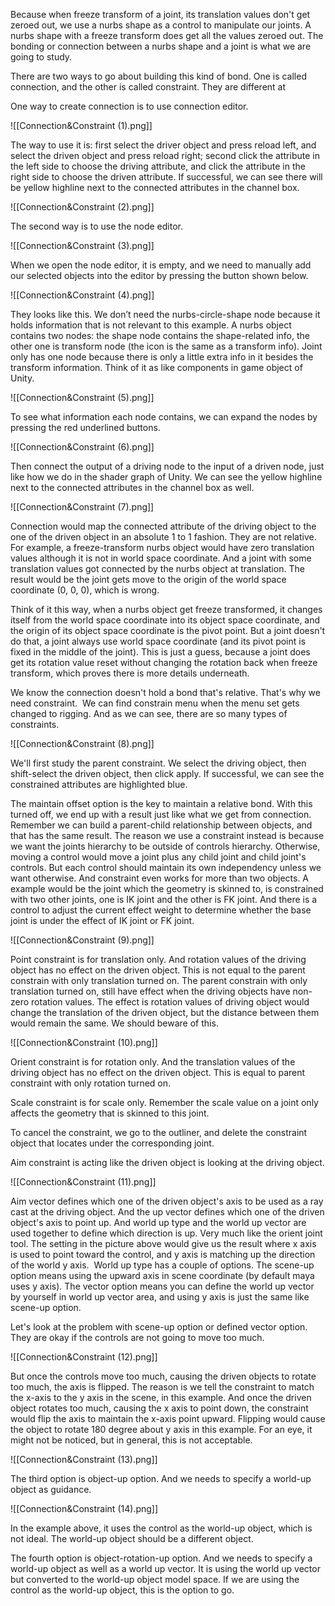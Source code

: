 Because when freeze transform of a joint, its translation values don't get zeroed out, we use a nurbs shape as a control to manipulate our joints. A nurbs shape with a freeze transform does get all the values zeroed out. The bonding or connection between a nurbs shape and a joint is what we are going to study. 

There are two ways to go about building this kind of bond. One is called connection, and the other is called constraint. They are different at  

One way to create connection is to use connection editor.

![[Connection&Constraint (1).png]]

The way to use it is: first select the driver object and press reload left, and select the driven object and press reload right; second click the attribute in the left side to choose the driving attribute, and click the attribute in the right side to choose the driven attribute. If successful, we can see there will be yellow highline next to the connected attributes in the channel box.

![[Connection&Constraint (2).png]]

The second way is to use the node editor.

![[Connection&Constraint (3).png]]

When we open the node editor, it is empty, and we need to manually add our selected objects into the editor by pressing the button shown below.

![[Connection&Constraint (4).png]]

They looks like this. We don’t need the nurbs-circle-shape node because it holds information that is not relevant to this example. A nurbs object contains two nodes: the shape node contains the shape-related info, the other one is transform node (the icon is the same as a transform info). Joint only has one node because there is only a little extra info in it besides the transform information. Think of it as like components in game object of Unity.

![[Connection&Constraint (5).png]]

To see what information each node contains, we can expand the nodes by pressing the red underlined buttons.

![[Connection&Constraint (6).png]]

Then connect the output of a driving node to the input of a driven node, just like how we do in the shader graph of Unity. We can see the yellow highline next to the connected attributes in the channel box as well.

![[Connection&Constraint (7).png]]

Connection would map the connected attribute of the driving object to the one of the driven object in an absolute 1 to 1 fashion. They are not relative. For example, a freeze-transform nurbs object would have zero translation values although it is not in world space coordinate. And a joint with some translation values got connected by the nurbs object at translation. The result would be the joint gets move to the origin of the world space coordinate (0, 0, 0), which is wrong.  

Think of it this way, when a nurbs object get freeze transformed, it changes itself from the world space coordinate into its object space coordinate, and the origin of its object space coordinate is the pivot point. But a joint doesn't do that, a joint always use world space coordinate (and its pivot point is fixed in the middle of the joint). This is just a guess, because a joint does get its rotation value reset without changing the rotation back when freeze transform, which proves there is more details underneath. 

We know the connection doesn't hold a bond that's relative. That's why we need constraint. 
We can find constrain menu when the menu set gets changed to rigging. And as we can see, there are so many types of constraints.

![[Connection&Constraint (8).png]]

We'll first study the parent constraint. We select the driving object, then shift-select the driven object, then click apply. If successful, we can see the constrained attributes are highlighted blue. 

The maintain offset option is the key to maintain a relative bond. With this turned off, we end up with a result just like what we get from connection. Remember we can build a parent-child relationship between objects, and that has the same result. The reason we use a constraint instead is because we want the joints hierarchy to be outside of controls hierarchy. Otherwise, moving a control would move a joint plus any child joint and child joint's controls. But each control should maintain its own independency unless we want otherwise. And constraint even works for more than two objects. A example would be the joint which the geometry is skinned to, is constrained with two other joints, one is IK joint and the other is FK joint. And there is a control to adjust the current effect weight to determine whether the base joint is under the effect of IK joint or FK joint.

![[Connection&Constraint (9).png]]

Point constraint is for translation only. And rotation values of the driving object has no effect on the driven object. This is not equal to the parent constrain with only translation turned on. The parent constrain with only translation turned on, still have effect when the driving objects have non-zero rotation values. The effect is rotation values of driving object would change the translation of the driven object, but the distance between them would remain the same. We should beware of this.

![[Connection&Constraint (10).png]]

Orient constraint is for rotation only. And the translation values of the driving object has no effect on the driven object. This is equal to parent constraint with only rotation turned on. 

Scale constraint is for scale only. Remember the scale value on a joint only affects the geometry that is skinned to this joint. 

To cancel the constraint, we go to the outliner, and delete the constraint object that locates under the corresponding joint. 

Aim constraint is acting like the driven object is looking at the driving object.

![[Connection&Constraint (11).png]]

Aim vector defines which one of the driven object's axis to be used as a ray cast at the driving object. And the up vector defines which one of the driven object's axis to point up. And world up type and the world up vector are used together to define which direction is up. Very much like the orient joint tool. The setting in the picture above would give us the result where x axis is used to point toward the control, and y axis is matching up the direction of the world y axis.  World up type has a couple of options. The scene-up option means using the upward axis in scene coordinate (by default maya uses y axis). The vector option means you can define the world up vector by yourself in world up vector area, and using y axis is just the same like scene-up option. 

Let's look at the problem with scene-up option or defined vector option. They are okay if the controls are not going to move too much.

![[Connection&Constraint (12).png]]

But once the controls move too much, causing the driven objects to rotate too much, the axis is flipped. The reason is we tell the constraint to match the x-axis to the y axis in the scene, in this example. And once the driven object rotates too much, causing the x axis to point down, the constraint would flip the axis to maintain the x-axis point upward. Flipping would cause the object to rotate 180 degree about y axis in this example. For an eye, it might not be noticed, but in general, this is not acceptable.

![[Connection&Constraint (13).png]]

The third option is object-up option. And we needs to specify a world-up object as guidance.

![[Connection&Constraint (14).png]]

In the example above, it uses the control as the world-up object, which is not ideal. The world-up object should be a different object. 

The fourth option is object-rotation-up option. And we needs to specify a world-up object as well as a world up vector. It is using the world up vector but converted to the world-up object model space. If we are using the control as the world-up object, this is the option to go.